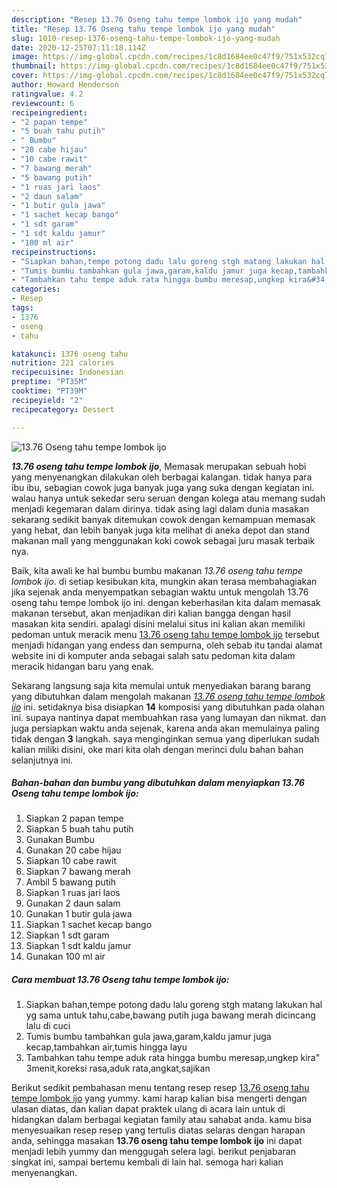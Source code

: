 ```yaml
---
description: "Resep 13.76 Oseng tahu tempe lombok ijo yang mudah"
title: "Resep 13.76 Oseng tahu tempe lombok ijo yang mudah"
slug: 1010-resep-1376-oseng-tahu-tempe-lombok-ijo-yang-mudah
date: 2020-12-25T07:11:18.114Z
image: https://img-global.cpcdn.com/recipes/1c8d1684ee0c47f9/751x532cq70/1376-oseng-tahu-tempe-lombok-ijo-foto-resep-utama.jpg
thumbnail: https://img-global.cpcdn.com/recipes/1c8d1684ee0c47f9/751x532cq70/1376-oseng-tahu-tempe-lombok-ijo-foto-resep-utama.jpg
cover: https://img-global.cpcdn.com/recipes/1c8d1684ee0c47f9/751x532cq70/1376-oseng-tahu-tempe-lombok-ijo-foto-resep-utama.jpg
author: Howard Henderson
ratingvalue: 4.2
reviewcount: 6
recipeingredient:
- "2 papan tempe"
- "5 buah tahu putih"
- " Bumbu"
- "20 cabe hijau"
- "10 cabe rawit"
- "7 bawang merah"
- "5 bawang putih"
- "1 ruas jari laos"
- "2 daun salam"
- "1 butir gula jawa"
- "1 sachet kecap bango"
- "1 sdt garam"
- "1 sdt kaldu jamur"
- "100 ml air"
recipeinstructions:
- "Siapkan bahan,tempe potong dadu lalu goreng stgh matang lakukan hal yg sama untuk tahu,cabe,bawang putih juga bawang merah dicincang lalu di cuci"
- "Tumis bumbu tambahkan gula jawa,garam,kaldu jamur juga kecap,tambahkan air,tumis hingga layu"
- "Tambahkan tahu tempe aduk rata hingga bumbu meresap,ungkep kira&#34; 3menit,koreksi rasa,aduk rata,angkat,sajikan"
categories:
- Resep
tags:
- 1376
- oseng
- tahu

katakunci: 1376 oseng tahu 
nutrition: 221 calories
recipecuisine: Indonesian
preptime: "PT35M"
cooktime: "PT39M"
recipeyield: "2"
recipecategory: Dessert

---
```



![13.76 Oseng tahu tempe lombok ijo](https://img-global.cpcdn.com/recipes/1c8d1684ee0c47f9/751x532cq70/1376-oseng-tahu-tempe-lombok-ijo-foto-resep-utama.jpg)

<b><i>13.76 oseng tahu tempe lombok ijo</i></b>, Memasak merupakan sebuah hobi yang menyenangkan dilakukan oleh berbagai kalangan. tidak hanya para ibu ibu, sebagian cowok juga banyak juga yang suka dengan kegiatan ini. walau hanya untuk sekedar seru seruan dengan kolega atau memang sudah menjadi kegemaran dalam dirinya. tidak asing lagi dalam dunia masakan sekarang sedikit banyak ditemukan cowok dengan kemampuan memasak yang hebat, dan lebih banyak juga kita melihat di aneka depot dan stand makanan mall yang menggunakan koki cowok sebagai juru masak terbaik nya.



Baik, kita awali ke hal bumbu bumbu makanan <i>13.76 oseng tahu tempe lombok ijo</i>. di setiap kesibukan kita, mungkin akan terasa membahagiakan jika sejenak anda menyempatkan sebagian waktu untuk mengolah 13.76 oseng tahu tempe lombok ijo ini. dengan keberhasilan kita dalam memasak makanan tersebut, akan menjadikan diri kalian bangga dengan hasil masakan kita sendiri. apalagi disini melalui situs ini kalian akan memiliki pedoman untuk meracik menu <u>13.76 oseng tahu tempe lombok ijo</u> tersebut menjadi hidangan yang endess dan sempurna, oleh sebab itu tandai alamat website ini di komputer anda sebagai salah satu pedoman kita dalam meracik hidangan baru yang enak.


Sekarang langsung saja kita memulai untuk menyediakan barang barang yang dibutuhkan dalam mengolah makanan <u><i>13.76 oseng tahu tempe lombok ijo</i></u> ini. setidaknya bisa disiapkan <b>14</b> komposisi yang dibutuhkan pada olahan ini. supaya nantinya dapat membuahkan rasa yang lumayan dan nikmat. dan juga persiapkan waktu anda sejenak, karena anda akan memulainya paling tidak dengan <b>3</b> langkah. saya menginginkan semua yang diperlukan sudah kalian miliki disini, oke mari kita olah dengan merinci dulu bahan bahan selanjutnya ini.

<!--inarticleads1-->

##### Bahan-bahan dan bumbu yang dibutuhkan dalam menyiapkan 13.76 Oseng tahu tempe lombok ijo:

1. Siapkan 2 papan tempe
1. Siapkan 5 buah tahu putih
1. Gunakan  Bumbu
1. Gunakan 20 cabe hijau
1. Siapkan 10 cabe rawit
1. Siapkan 7 bawang merah
1. Ambil 5 bawang putih
1. Siapkan 1 ruas jari laos
1. Gunakan 2 daun salam
1. Gunakan 1 butir gula jawa
1. Siapkan 1 sachet kecap bango
1. Siapkan 1 sdt garam
1. Siapkan 1 sdt kaldu jamur
1. Gunakan 100 ml air




<!--inarticleads2-->

##### Cara membuat 13.76 Oseng tahu tempe lombok ijo:

1. Siapkan bahan,tempe potong dadu lalu goreng stgh matang lakukan hal yg sama untuk tahu,cabe,bawang putih juga bawang merah dicincang lalu di cuci
1. Tumis bumbu tambahkan gula jawa,garam,kaldu jamur juga kecap,tambahkan air,tumis hingga layu
1. Tambahkan tahu tempe aduk rata hingga bumbu meresap,ungkep kira&#34; 3menit,koreksi rasa,aduk rata,angkat,sajikan




Berikut sedikit pembahasan menu tentang resep resep <u>13.76 oseng tahu tempe lombok ijo</u> yang yummy. kami harap kalian bisa mengerti dengan ulasan diatas, dan kalian dapat praktek ulang di acara lain untuk di hidangkan dalam berbagai kegiatan family atau sahabat anda. kamu bisa menyesuaikan resep resep yang tertulis diatas selaras dengan harapan anda, sehingga masakan <b>13.76 oseng tahu tempe lombok ijo</b> ini dapat menjadi lebih yummy dan menggugah selera lagi. berikut penjabaran singkat ini, sampai bertemu kembali di lain hal. semoga hari kalian menyenangkan.
